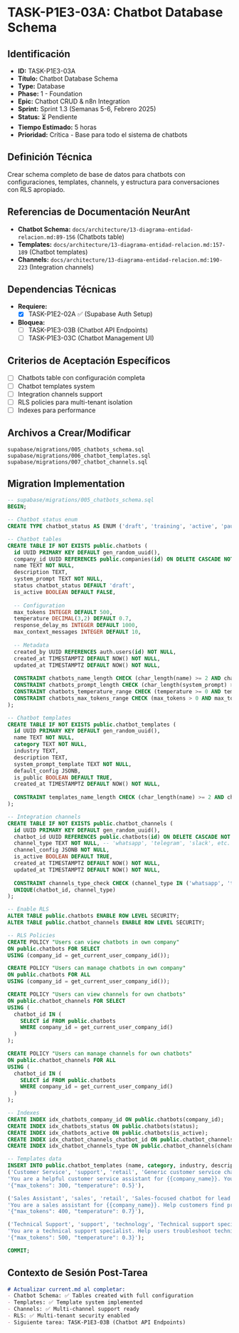 # TASK-P1E3-03A: Chatbot Database Schema

## Identificación
- **ID:** TASK-P1E3-03A
- **Título:** Chatbot Database Schema
- **Type:** Database
- **Phase:** 1 - Foundation
- **Epic:** Chatbot CRUD & n8n Integration
- **Sprint:** Sprint 1.3 (Semanas 5-6, Febrero 2025)
- **Status:** ⏳ Pendiente
- **Tiempo Estimado:** 5 horas
- **Prioridad:** Crítica - Base para todo el sistema de chatbots

## Definición Técnica
Crear schema completo de base de datos para chatbots con configuraciones, templates, channels, y estructura para conversaciones con RLS apropiado.

## Referencias de Documentación NeurAnt
- **Chatbot Schema:** `docs/architecture/13-diagrama-entidad-relacion.md:89-156` (Chatbots table)
- **Templates:** `docs/architecture/13-diagrama-entidad-relacion.md:157-189` (Chatbot templates)
- **Channels:** `docs/architecture/13-diagrama-entidad-relacion.md:190-223` (Integration channels)

## Dependencias Técnicas
- **Requiere:**
  - [x] TASK-P1E2-02A ✅ (Supabase Auth Setup)
- **Bloquea:**
  - [ ] TASK-P1E3-03B (Chatbot API Endpoints)
  - [ ] TASK-P1E3-03C (Chatbot Management UI)

## Criterios de Aceptación Específicos
- [ ] Chatbots table con configuración completa
- [ ] Chatbot templates system
- [ ] Integration channels support
- [ ] RLS policies para multi-tenant isolation
- [ ] Indexes para performance

## Archivos a Crear/Modificar
```
supabase/migrations/005_chatbots_schema.sql
supabase/migrations/006_chatbot_templates.sql
supabase/migrations/007_chatbot_channels.sql
```

## Migration Implementation
```sql
-- supabase/migrations/005_chatbots_schema.sql
BEGIN;

-- Chatbot status enum
CREATE TYPE chatbot_status AS ENUM ('draft', 'training', 'active', 'paused', 'error');

-- Chatbot tables
CREATE TABLE IF NOT EXISTS public.chatbots (
  id UUID PRIMARY KEY DEFAULT gen_random_uuid(),
  company_id UUID REFERENCES public.companies(id) ON DELETE CASCADE NOT NULL,
  name TEXT NOT NULL,
  description TEXT,
  system_prompt TEXT NOT NULL,
  status chatbot_status DEFAULT 'draft',
  is_active BOOLEAN DEFAULT FALSE,
  
  -- Configuration
  max_tokens INTEGER DEFAULT 500,
  temperature DECIMAL(3,2) DEFAULT 0.7,
  response_delay_ms INTEGER DEFAULT 1000,
  max_context_messages INTEGER DEFAULT 10,
  
  -- Metadata
  created_by UUID REFERENCES auth.users(id) NOT NULL,
  created_at TIMESTAMPTZ DEFAULT NOW() NOT NULL,
  updated_at TIMESTAMPTZ DEFAULT NOW() NOT NULL,
  
  CONSTRAINT chatbots_name_length CHECK (char_length(name) >= 2 AND char_length(name) <= 100),
  CONSTRAINT chatbots_prompt_length CHECK (char_length(system_prompt) >= 10),
  CONSTRAINT chatbots_temperature_range CHECK (temperature >= 0 AND temperature <= 2),
  CONSTRAINT chatbots_max_tokens_range CHECK (max_tokens > 0 AND max_tokens <= 4000)
);

-- Chatbot templates
CREATE TABLE IF NOT EXISTS public.chatbot_templates (
  id UUID PRIMARY KEY DEFAULT gen_random_uuid(),
  name TEXT NOT NULL,
  category TEXT NOT NULL,
  industry TEXT,
  description TEXT,
  system_prompt_template TEXT NOT NULL,
  default_config JSONB,
  is_public BOOLEAN DEFAULT TRUE,
  created_at TIMESTAMPTZ DEFAULT NOW() NOT NULL,
  
  CONSTRAINT templates_name_length CHECK (char_length(name) >= 2 AND char_length(name) <= 100)
);

-- Integration channels
CREATE TABLE IF NOT EXISTS public.chatbot_channels (
  id UUID PRIMARY KEY DEFAULT gen_random_uuid(),
  chatbot_id UUID REFERENCES public.chatbots(id) ON DELETE CASCADE NOT NULL,
  channel_type TEXT NOT NULL, -- 'whatsapp', 'telegram', 'slack', etc.
  channel_config JSONB NOT NULL,
  is_active BOOLEAN DEFAULT TRUE,
  created_at TIMESTAMPTZ DEFAULT NOW() NOT NULL,
  updated_at TIMESTAMPTZ DEFAULT NOW() NOT NULL,
  
  CONSTRAINT channels_type_check CHECK (channel_type IN ('whatsapp', 'telegram', 'slack', 'web')),
  UNIQUE(chatbot_id, channel_type)
);

-- Enable RLS
ALTER TABLE public.chatbots ENABLE ROW LEVEL SECURITY;
ALTER TABLE public.chatbot_channels ENABLE ROW LEVEL SECURITY;

-- RLS Policies
CREATE POLICY "Users can view chatbots in own company"
ON public.chatbots FOR SELECT
USING (company_id = get_current_user_company_id());

CREATE POLICY "Users can manage chatbots in own company"
ON public.chatbots FOR ALL
USING (company_id = get_current_user_company_id());

CREATE POLICY "Users can view channels for own chatbots"
ON public.chatbot_channels FOR SELECT
USING (
  chatbot_id IN (
    SELECT id FROM public.chatbots 
    WHERE company_id = get_current_user_company_id()
  )
);

CREATE POLICY "Users can manage channels for own chatbots"
ON public.chatbot_channels FOR ALL
USING (
  chatbot_id IN (
    SELECT id FROM public.chatbots 
    WHERE company_id = get_current_user_company_id()
  )
);

-- Indexes
CREATE INDEX idx_chatbots_company_id ON public.chatbots(company_id);
CREATE INDEX idx_chatbots_status ON public.chatbots(status);
CREATE INDEX idx_chatbots_active ON public.chatbots(is_active);
CREATE INDEX idx_chatbot_channels_chatbot_id ON public.chatbot_channels(chatbot_id);
CREATE INDEX idx_chatbot_channels_type ON public.chatbot_channels(channel_type);

-- Templates data
INSERT INTO public.chatbot_templates (name, category, industry, description, system_prompt_template, default_config) VALUES
('Customer Service', 'support', 'retail', 'Generic customer service chatbot', 
'You are a helpful customer service assistant for {{company_name}}. You should be polite, professional, and helpful.',
'{"max_tokens": 300, "temperature": 0.5}'),

('Sales Assistant', 'sales', 'retail', 'Sales-focused chatbot for lead generation',
'You are a sales assistant for {{company_name}}. Help customers find products and guide them through the sales process.',
'{"max_tokens": 400, "temperature": 0.7}'),

('Technical Support', 'support', 'technology', 'Technical support specialist',
'You are a technical support specialist. Help users troubleshoot technical issues step by step.',
'{"max_tokens": 500, "temperature": 0.3}');

COMMIT;
```

## Contexto de Sesión Post-Tarea
```markdown
# Actualizar current.md al completar:
- Chatbot Schema: ✅ Tables created with full configuration
- Templates: ✅ Template system implemented
- Channels: ✅ Multi-channel support ready
- RLS: ✅ Multi-tenant security enabled
- Siguiente tarea: TASK-P1E3-03B (Chatbot API Endpoints)
```